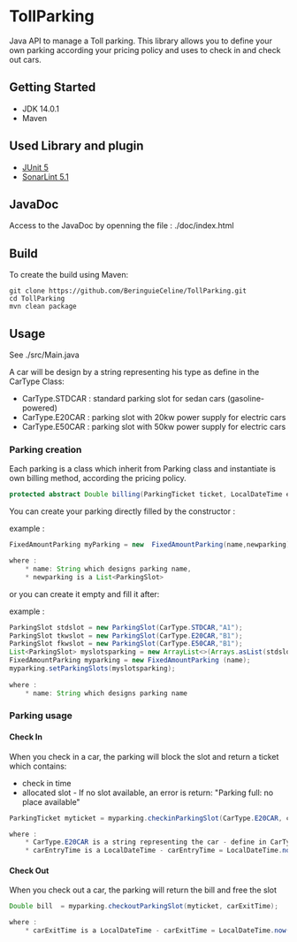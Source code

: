 # TollParking

Java API to manage a Toll parking.
This library allows you to define your own parking according your pricing policy and uses to check in and check out cars.

##  Getting Started
* JDK 14.0.1
* Maven

## Used Library and plugin
* [JUnit 5](https://junit.org/junit5/)
* [SonarLint 5.1](https://www.sonarlint.org/eclipse/)

## JavaDoc
Access to the JavaDoc by openning the file : ./doc/index.html

## Build
To create the build using Maven:

```
git clone https://github.com/BeringuieCeline/TollParking.git
cd TollParking
mvn clean package
```


## Usage

See ./src/Main.java

A car will be design by a string representing his type as define in the CarType Class:
- CarType.STDCAR : standard parking slot for sedan cars (gasoline-powered)
- CarType.E20CAR : parking slot with 20kw power supply for electric cars
- CarType.E50CAR : parking slot with 50kw power supply for electric cars
	

### Parking creation

Each parking is a class which inherit from Parking class and instantiate is own billing method, according the pricing policy.

```java
protected abstract Double billing(ParkingTicket ticket, LocalDateTime exitTime);
```

You can create your parking directly filled by the constructor :

example :

```java
FixedAmountParking myParking = new  FixedAmountParking(name,newparking);

where : 
	* name: String which designs parking name,
	* newparking is a List<ParkingSlot>
```

or you can create it empty and fill it after:
 
example :

```java
ParkingSlot stdslot = new ParkingSlot(CarType.STDCAR,"A1");
ParkingSlot tkwslot = new ParkingSlot(CarType.E20CAR,"B1");
ParkingSlot fkwslot = new ParkingSlot(CarType.E50CAR,"B1");
List<ParkingSlot> myslotsparking = new ArrayList<>(Arrays.asList(stdslot, tkwslot, fkwslot)); 	
FixedAmountParking myparking = new FixedAmountParking (name);
myparking.setParkingSlots(myslotsparking);
			
where : 
	* name: String which designs parking name
```

### Parking usage

#### Check In

When you check in a car, the parking will block the slot and return a ticket which contains:
- check in time
- allocated slot - If no slot available, an error is return: "Parking full: no place available"

```java
ParkingTicket myticket = myparking.checkinParkingSlot(CarType.E20CAR, carEntryTime);

where : 
	* CarType.E20CAR is a string representing the car - define in CarType Class
	* carEntryTime is a LocalDateTime - carEntryTime = LocalDateTime.now()
```

#### Check Out

When you check out a car, the parking will return the bill and free the slot

```java
Double bill  = myparking.checkoutParkingSlot(myticket, carExitTime);

where : 
	* carExitTime is a LocalDateTime - carExitTime = LocalDateTime.now()
```
